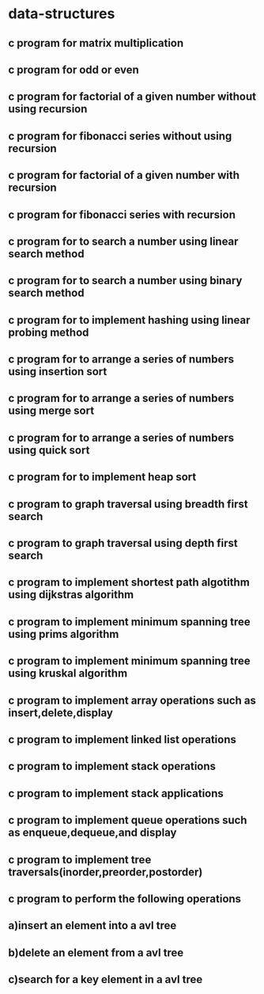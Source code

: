# data-structures
## c program for matrix multiplication
## c program for odd or even
## c program for factorial of a given number without using recursion
## c program for fibonacci series without using recursion
## c program for factorial of a given number with recursion
## c program for fibonacci series with recursion
## c program for to search a number using linear search method
## c program for to search a number using binary search method
## c program for to implement hashing using linear probing method
## c program for to arrange a series of numbers using insertion sort
## c program for to arrange a series of numbers using merge sort
## c program for to arrange a series of numbers using quick sort
## c program for to implement heap sort
## c program to graph traversal using breadth first search
## c program to graph traversal using depth first search
## c program to implement shortest path algotithm using dijkstras algorithm
## c program to implement minimum spanning tree using prims algorithm
## c program to implement minimum spanning tree using kruskal algorithm
## c program to implement array operations such as insert,delete,display
## c program to implement linked list operations
## c program to implement stack operations
## c program to implement stack applications 
## c program to implement queue operations such as enqueue,dequeue,and display
## c program to implement tree traversals(inorder,preorder,postorder)
## c program to perform the following operations
   ## a)insert an element into a avl tree
   ## b)delete an element from a avl tree
   ## c)search for a key element in a avl tree
